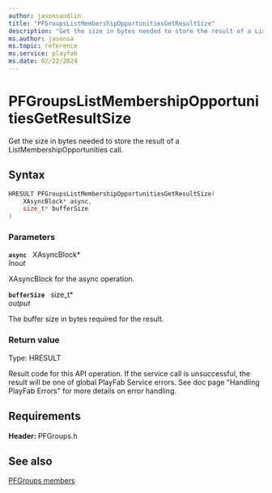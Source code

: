 ```yaml
---
author: jasonsandlin
title: "PFGroupsListMembershipOpportunitiesGetResultSize"
description: "Get the size in bytes needed to store the result of a ListMembershipOpportunities call."
ms.author: jasonsa
ms.topic: reference
ms.service: playfab
ms.date: 02/22/2024
---
```


# PFGroupsListMembershipOpportunitiesGetResultSize  

Get the size in bytes needed to store the result of a ListMembershipOpportunities call.  

## Syntax  
  
```cpp
HRESULT PFGroupsListMembershipOpportunitiesGetResultSize(  
    XAsyncBlock* async,  
    size_t* bufferSize  
)  
```  
  
### Parameters  
  
**`async`** &nbsp; XAsyncBlock*  
*_Inout_*  
  
XAsyncBlock for the async operation.  
  
**`bufferSize`** &nbsp; size_t*  
*output*  
  
The buffer size in bytes required for the result.  
  
  
### Return value
Type: HRESULT
  
Result code for this API operation. If the service call is unsuccessful, the result will be one of global PlayFab Service errors. See doc page "Handling PlayFab Errors" for more details on error handling.
  
  
## Requirements  
  
**Header:** PFGroups.h
  
## See also  
[PFGroups members](../pfgroups_members.md)  

  
  
